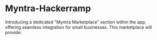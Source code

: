 # Myntra-Hackerramp
Introducing a dedicated "Myntra Marketplace" section within the app, offering seamless integration for small businesses. This marketplace will provide:
